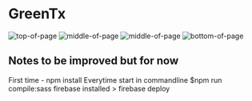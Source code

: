 # GreenTx
![top-of-page](./public/images/GreenTx-Scroll-From-Top.gif)
![middle-of-page](./public/images/GreenTx-Middle-Section-1.gif)
![middle-of-page](./public/images/GreenTx-Middle-Section-2.gif)
![bottom-of-page](./public/images/GreenTx-Last-Part.gif)

## Notes to be improved but for now
First time - npm install 
Everytime start in commandline
$npm run compile:sass
firebase installed > firebase deploy  



